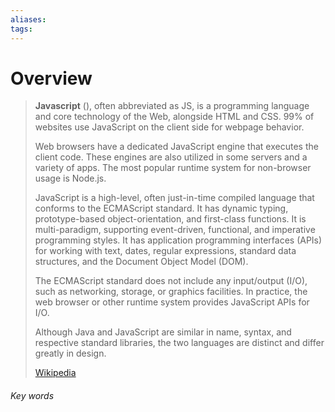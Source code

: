 ```yaml
---
aliases: 
tags:
---
```

# Overview
> **Javascript** (), often abbreviated as JS, is a programming language and core technology of the Web, alongside HTML and CSS. 99% of websites use JavaScript on the client side for webpage behavior.
>
> Web browsers have a dedicated JavaScript engine that executes the client code. These engines are also utilized in some servers and a variety of apps. The most popular runtime system for non-browser usage is Node.js.
>
> JavaScript is a high-level, often just-in-time compiled language that conforms to the ECMAScript standard. It has dynamic typing, prototype-based object-orientation, and first-class functions. It is multi-paradigm, supporting event-driven, functional, and imperative programming styles. It has application programming interfaces (APIs) for working with text, dates, regular expressions, standard data structures, and the Document Object Model (DOM).
>
> The ECMAScript standard does not include any input/output (I/O), such as networking, storage, or graphics facilities. In practice, the web browser or other runtime system provides JavaScript APIs for I/O.
>
> Although Java and JavaScript are similar in name, syntax, and respective standard libraries, the two languages are distinct and differ greatly in design.
>
> [Wikipedia](https://en.wikipedia.org/wiki/JavaScript)






###### Key words
